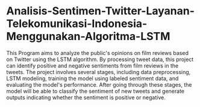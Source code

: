 # Analisis-Sentimen-Twitter-Layanan-Telekomunikasi-Indonesia-Menggunakan-Algoritma-LSTM
This Program aims to analyze the public's opinions on film reviews based on Twitter using the LSTM algorithm. By processing tweet data, this project can identify positive and negative sentiments from film reviews in the tweets. The project involves several stages, including data preprocessing, LSTM modeling, training the model using labeled sentiment data, and evaluating the model's performance. After going through these stages, the model will be able to classify the sentiment of new tweets and generate outputs indicating whether the sentiment is positive or negative.






